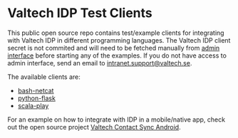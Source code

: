 Valtech IDP Test Clients
========================

This public open source repo contains test/example clients for integrating with Valtech IDP in different programming languages.
The Valtech IDP client secret is not commited and will need to be fetched manually from [admin interface](https://stage-id-admin.valtech.com/#/clients/valtech.idp.testclient.local/edit) before starting any of
the examples. If you do not have access to admin interface, send an email to intranet.support@valtech.se.

The available clients are:

 * [bash-netcat](bash-netcat)
 * [python-flask](python-flask)
 * [scala-play](scala-play)

For an example on how to integrate with IDP in a mobile/native app, check out the open source project [Valtech Contact Sync Android](https://github.com/valtech/valtech-contactsync-android).
